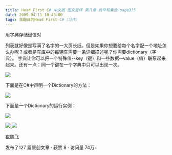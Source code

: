 ```yaml
---
title: Head First C# 中文版 图文皆译 第八章 枚举和集合 page335
date: 2009-04-11 10:43:00
tags: 我翻译的Head First C#（习作）
---
```

用字典存储键值对

列表就好像是写满了名字的一大页长纸。但是如果你想要给每个名字配一个地址怎么办呢？或者是车库中的每辆车需要一条详细描述呢？你需要dictionary（字典）。
字典让你可以把一个特殊值--key（键）和一些数据--value（值）联系起来起来。还有一点：同一个键在一个字典中只可以出现一次。

![](https://p-blog.csdn.net/images/p_blog_csdn_net/cuipengfei1/EntryImages/20090411/2009-04-11_10-17-43.jpg)

下面是在C#中声明一个Dictionary的方法：

![](https://p-blog.csdn.net/images/p_blog_csdn_net/cuipengfei1/EntryImages/20090411/2009-04-11_10-26-07.jpg)

下面是一个Dictionary的运行实例：

![](https://p-blog.csdn.net/images/p_blog_csdn_net/cuipengfei1/EntryImages/20090411/2009-04-11_10-30-12.jpg)



[ ![](https://profile.csdnimg.cn/5/2/5/3_cuipengfei1)
![](https://g.csdnimg.cn/static/user-reg-year/1x/11.png)
](https://blog.csdn.net/cuipengfei1)

[ 崔鹏飞 ](https://blog.csdn.net/cuipengfei1)

发布了127 篇原创文章  ·  获赞 8  ·  访问量 74万+

